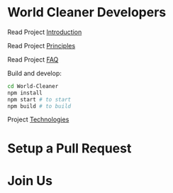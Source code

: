# World Cleaner Developers

Read Project [Introduction](./INTRO.md)

Read Project [Principles](./PRINCIPLES.md)

Read Project [FAQ](./FAQ.md)

Build and develop:

```sh
cd World-Cleaner
npm install
npm start # to start 
npm build # to build 
```

Project [Technologies](./LIBRARIES.md)

# Setup a Pull Request

# Join Us


